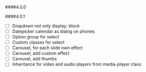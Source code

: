 ####4.0.0

####4.0.1
- [ ] Dropdown not only display: block
- [ ] Datepicker calendar as dialog on phones
- [ ] Option group for select
- [ ] Custom classes for select
- [ ] Carousel, for each slide own effect
- [ ] Carousel, add custom effect 
- [ ] Carousel, add thumbs
- [ ] Inheritance for video and audio players from media-player class